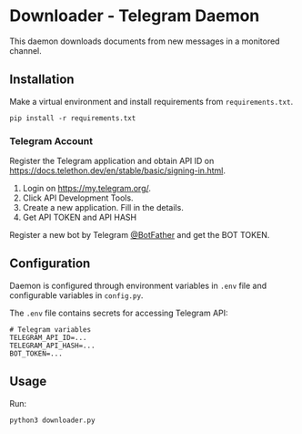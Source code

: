 # Downloader - Telegram Daemon

This daemon downloads documents from new messages in a monitored channel.

## Installation

Make a virtual environment and install requirements from `requirements.txt`.
```shell
pip install -r requirements.txt
```

### Telegram Account
Register the Telegram application and obtain API ID on https://docs.telethon.dev/en/stable/basic/signing-in.html.
1. Login on https://my.telegram.org/.
2. Click API Development Tools.
3. Create a new application. Fill in the details.
4. Get API TOKEN and API HASH

Register a new bot by Telegram [@BotFather](https://t.me/botfather) and get the BOT TOKEN.

## Configuration

Daemon is configured through environment variables in `.env` file and configurable variables in `config.py`.

The `.env` file contains secrets for accessing Telegram API:
```dotenv
# Telegram variables
TELEGRAM_API_ID=...
TELEGRAM_API_HASH=...
BOT_TOKEN=...
```


## Usage

Run:
```shell
python3 downloader.py
```
